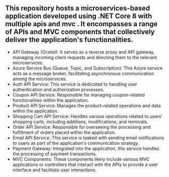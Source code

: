 ## This repository hosts a microservices-based application developed using .NET Core 8 with multiple apis and mvc . It encompasses a range of APIs and MVC components that collectively deliver the application's functionalities.
- API Gateway (Ocelot): It serves as a reverse proxy and API gateway, managing incoming client requests and directing them to the relevant microservices.
- Azure Service Bus (Queue, Topic, and Subscription): This Azure service acts as a message broker, facilitating asynchronous communication among the microservices.
- Auth API Service: This service is dedicated to handling user authentication and authorization processes.
- Coupon API Service: Responsible for managing coupon-related functionalities within the application.
- Product API Service: Manages the product-related operations and data within the application.
- Shopping Cart API Service: Handles various operations related to users' shopping carts, including additions, modifications, and removals.
- Order API Service: Responsible for overseeing the processing and fulfillment of orders placed within the application.
- Email API Service: This service is tasked with sending email notifications to users as part of the application's communication strategy.
- Payment Gateway: Integrated into the application, this service handles the processing of payment transactions.
- MVC Components: These components likely include various MVC applications or controllers that interact with the APIs to provide a user interface and facilitate user interactions.

